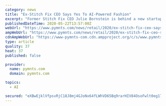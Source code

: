 ```yaml
---
category: news
title: "Ex-Stitch Fix CEO Says Yes To AI-Powered Fashion"
excerpt: "Former Stitch Fix CEO Julie Bornstein is behind a new startup called The Yes, designed to create a unique fashion shopping experience for each user."
publishedDateTime: 2020-05-22T13:57:00Z
webUrl: "https://www.pymnts.com/news/retail/2020/ex-stitch-fix-ceo-says-yes-to-ai-powered-fashion/"
ampWebUrl: "https://www.pymnts.com/news/retail/2020/ex-stitch-fix-ceo-says-yes-to-ai-powered-fashion/amp/"
cdnAmpWebUrl: "https://www-pymnts-com.cdn.ampproject.org/c/s/www.pymnts.com/news/retail/2020/ex-stitch-fix-ceo-says-yes-to-ai-powered-fashion/amp/"
type: article
quality: 37
heat: 37
published: false

provider:
  name: pymnts.com
  domain: pymnts.com

topics:
  - AI

secured: "eXBwEjklVfpsvRjC18J8mj4GJoNx64fLWhVD65Bq9rarHIV84OsoFwlt0eg17bP0YBis2sjE5CiTy4CoJ40P+C5XneNmy3VX0gbUvZYmQ34cVStHshut1mmRmIyygg5LgYZugJAoSQpEHS38PVjj7OUOZfzmNGEHqrtP0vwhTtZ54Ir2GPjCJFBebfI2Jg0PrCsrV4nkPf73fyeU5ukeJAs17ClJucQ0zsIJf/gxU1zR0mX7B9XrptvLIJpmm7F7T8Vmy2WlnxPqPD1RhrZTB2jKOZ1801PtVBkU0087CfHee4YifRNW4HHXY9zvC3nmokESjWoLM+3hr0LHVHORCX/pHIgOXRcH+B9yFEob7hENuL/dRp8wYVgGHrjvO2ZnyHAonsQ/xBo7bAJxfOeMAWMr1v643gIGrHFmU/cyxge1YMXazGLdDJLgkDGXx+t7p84O4U5EKjdiudLeaYBZ3wuSX3N3p/J4N5tdFUlRT58=;EsUOVQ8o2NS8wyXqvoaOIg=="
---
```


